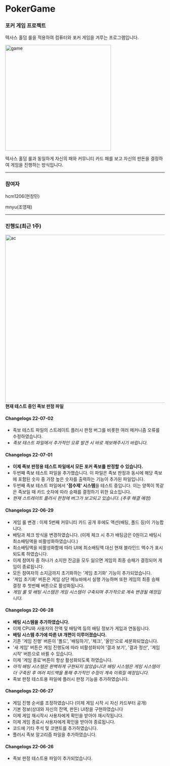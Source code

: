# PokerGame
### 포커 게임 프로젝트

텍사스 홀덤 룰을 적용하여 컴퓨터와 포커 게임을 겨루는 프로그램입니다.

<img width="334" alt="game" src="https://user-images.githubusercontent.com/96714275/176986733-09eb95f9-9e7b-4b6f-be5f-9cce96371dad.PNG">

텍사스 홀덤 룰과 동일하게 자신의 패와 커뮤니티 카드 패를 보고 자신의 판돈을 결정하여 게임을 진행하는 방식입니다.


*****

### 참여자
hcm1206(현창민)

mnyu(조영재)

*****

### 진행도(최근 1주)

<img width="531" alt="ac" src="https://user-images.githubusercontent.com/96714275/176986618-eb4dc57e-35db-4d37-ac55-40ae30c12448.PNG">
<b>현재 테스트 중인 족보 판정 파일</b>

#### Changelogs 22-07-02
- 족보 테스트 파일의 스트레이트 플러시 판정 버그를 비롯한 여러 메커니즘 오류를 수정하였습니다.
- *족보 테스트 파일에서 추가적인 오류 발견 시 바로 제보해주시기 바랍니다.*

#### Changelogs 22-07-01
- **이제 족보 판정용 테스트 파일에서 모든 포커 족보를 판정할 수 있습니다.**
- 두번째 족보 테스트 파일을 추가했습니다. 이 파일은 족보 판정과 동시에 해당 족보에 포함된 숫자 중 가장 높은 숫자를 출력하는 기능이 추가된 파일입니다.
- 두번째 족보 테스트 파일에서 **'점수제' 시스템**을 테스트 중입니다. 이는 양쪽이 똑같은 족보일 때 카드 숫자에 따라 승패를 결정하기 위한 요소입니다.
- *현재 스트레이트 플러시 판정에 버그가 보고되고 있습니다. (추후 해결 예정)*

#### Changelogs 22-06-29
- 게임 룰 변경 : 이제 5번째 커뮤니티 카드 공개 후에도 액션(배팅, 폴드 등)이 가능합니다.
- 배팅과 체크 방식을 변경하였습니다. (이제 체크 시 추가 배팅금은 0원이고 배팅시 최소배팅액을 비활성화하였습니다.)
- 최소배팅액을 비활성화함에 따라 UI에 최소배팅액 대신 현재 블라인드 액수가 표시되도록 하였습니다.
- 이제 참여자 중 하나가 소지한 잔금을 모두 잃으면 게임의 최종 승패가 결정되어 게임이 종료됩니다.
- 모든 참여자의 소지금까지 초기화하는 '게임 초기화' 기능이 추가되었습니다.
- '게임 초기화' 버튼은 게임 상단 메뉴바에서 실행 가능하며 또한 게임의 최종 승패 결정 후 첫번째 버튼으로 활성화됩니다.
- *게임 룰 및 배팅 시스템은 게임 시스템이 구축되며 추가적으로 계속 변경될 예정입니다.*

#### Changelogs 22-06-28
- **배팅 시스템을 추가하였습니다.**
- 이제 CPU와 사용자의 잔액 및 배팅액 등의 배팅 정보가 게임과 연동됩니다.
- **배팅 시스템 추가에 따른 UI 개편이 이루어졌습니다.**
- 기존 '게임 진행' 버튼이 '폴드', '배팅하기', '체크', '올인'으로 세분화되었습니다.
- '새 게임' 버튼은 게임 진행도에 따라 비활성화되어 '결과 보기', '결과 정산', '게임 시작' 버튼으로 바뀔 수 있습니다.
- 이제 '게임 종료'버튼이 항상 활성화되도록 하였습니다.
- *아직 배팅 시스템은 완벽하게 구현되지 않았습니다! 배팅 시스템은 게임 시스템이 더 구축된 후 여러 피드백을 통해 추가적인 수정이 계속 이뤄질 예정입니다.*
- 족보 판정 테스트용 파일에 플러시 판정 기능을 추가하였습니다.

#### Changelogs 22-06-27
- 게임 진행 순서를 조정하였습니다 (이제 게임 시작 시 자신 카드부터 공개)
- 기본 정보(상대와 자신의 잔액, 판돈) UI창을 구현하였습니다
- 이제 게임 재시작시 사용자에게 확인을 받아야 재시작됩니다.
- 이제 게임 종료시 사용자에게 확인을 받아야 종료됩니다.
- 코드에 기타 주석 및 코맨트를 추가하였습니다.
- 플러시 족보 알고리즘 파일을 추가하였습니다.

#### Changelogs 22-06-26
- 족보 판정 테스트용 파일이 추가되었습니다.



